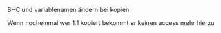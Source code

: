 BHC und variablenamen ändern bei kopien


Wenn nocheinmal wer 1:1 kopiert bekommt er keinen access mehr hierzu
